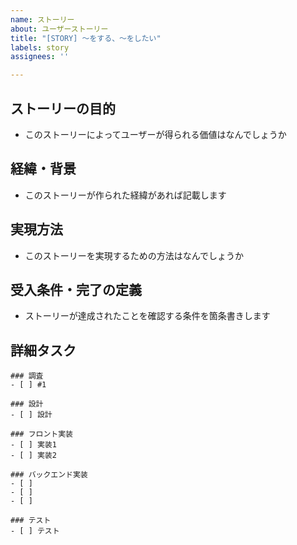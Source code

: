```yaml
---
name: ストーリー
about: ユーザーストーリー
title: "[STORY] 〜をする、〜をしたい"
labels: story
assignees: ''

---
```


## ストーリーの目的

- このストーリーによってユーザーが得られる価値はなんでしょうか

## 経緯・背景

- このストーリーが作られた経緯があれば記載します

## 実現方法

- このストーリーを実現するための方法はなんでしょうか

## 受入条件・完了の定義

- ストーリーが達成されたことを確認する条件を箇条書きします

## 詳細タスク

```[tasklist]
### 調査
- [ ] #1
```
```[tasklist]
### 設計
- [ ] 設計
```
```[tasklist]
### フロント実装
- [ ] 実装1
- [ ] 実装2
```
```[tasklist]
### バックエンド実装
- [ ] 
- [ ] 
- [ ] 
```
```[tasklist]
### テスト
- [ ] テスト
```
